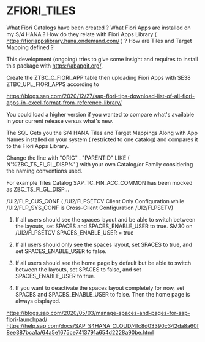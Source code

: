 # ZFIORI_TILES

What Fiori Catalogs have been created ? 
What Fiori Apps are installed on my S/4 HANA ? 
How do they relate with Fiori Apps Library ( https://fioriappslibrary.hana.ondemand.com/ ) ?
How are Tiles and Target Mapping defined ?

This development (ongoing) tries to give some insight and requires to install this package with https://abapgit.org/.

Create the ZTBC_C_FIORI_APP table then uploading Fiori Apps with SE38 ZTBC_UPL_FIORI_APPS  according to

https://blogs.sap.com/2020/12/27/sap-fiori-tips-download-list-of-all-fiori-apps-in-excel-format-from-reference-library/

You could load a higher version if you wanted to compare what's available in your current release versus what's new.

The SQL Gets you the S/4 HANA Tiles and Target Mappings Along with App Names installed on your system ( restricted to one catalog) 
and compares it to the Fiori Apps Library.

Change the line with "ORIG" . "PARENTID" LIKE ( N'%ZBC_TS_FI_GL_DISP%' ) with your own Catalog/or Family considering the naming conventions used.

For example Tiles Catalog SAP_TC_FIN_ACC_COMMON has been mocked as ZBC_TS_FI_GL_DISP...

/UI2/FLP_CUS_CONF ( /UI2/FLPSETCV Client Only Configuration while /UI2/FLP_SYS_CONF is Cross-Client Configuration /UI2/FLPSETV)

1. If all users should see the spaces layout and be able to switch between the layouts, 
set SPACES and SPACES_ENABLE_USER to true.
SM30 on /UI2/FLPSETCV SPACES_ENABLE_USER = true
2. If all users should only see the spaces layout, set SPACES to true, and set SPACES_ENABLE_USER to false.

3. If all users should see the home page by default but be able to switch between the layouts, set SPACES to false, and set SPACES_ENABLE_USER to true.

4. If you want to deactivate the spaces layout completely for now, set SPACES and SPACES_ENABLE_USER to false. Then the home page is always displayed.

https://blogs.sap.com/2020/05/03/manage-spaces-and-pages-for-sap-fiori-launchpad/
https://help.sap.com/docs/SAP_S4HANA_CLOUD/4fc8d03390c342da8a60f8ee387bca1a/64a5e1675ce7413791a654d2228a90be.html
